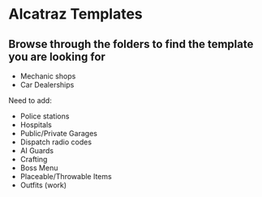 # Alcatraz Templates

## Browse through the folders to find the template you are looking for

- Mechanic shops  
- Car Dealerships  

Need to add:  
- Police stations  
- Hospitals  
- Public/Private Garages  
- Dispatch radio codes  
- AI Guards  
- Crafting  
- Boss Menu  
- Placeable/Throwable Items  
- Outfits (work)
